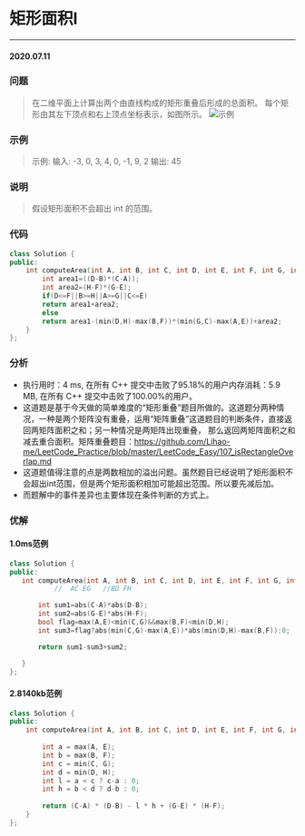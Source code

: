 # 矩形面积Ⅰ
***
#### 2020.07.11

### 问题
>在二维平面上计算出两个由直线构成的矩形重叠后形成的总面积。
每个矩形由其左下顶点和右上顶点坐标表示，如图所示。
![示例](https://github.com/Lihao-me/Pictures/blob/master/rectangle_area.png)

### 示例
>示例:
输入: -3, 0, 3, 4, 0, -1, 9, 2
输出: 45

### 说明 
>假设矩形面积不会超出 int 的范围。

### 代码
```c++
class Solution {
public:
    int computeArea(int A, int B, int C, int D, int E, int F, int G, int H) {
        int area1=((D-B)*(C-A));
        int area2=(H-F)*(G-E);
        if(D<=F||B>=H||A>=G||C<=E)
        return area1+area2;
        else
        return area1-(min(D,H)-max(B,F))*(min(G,C)-max(A,E))+area2;
    }
};
```

### 分析
 - 执行用时：4 ms, 在所有 C++ 提交中击败了95.18%的用户内存消耗：5.9 MB, 在所有 C++ 提交中击败了100.00%的用户。
 - 这道题是基于今天做的简单难度的“矩形重叠”题目所做的。这道题分两种情况，一种是两个矩阵没有重叠，运用“矩阵重叠”这道题目的判断条件，直接返回两矩阵面积之和；另一种情况是两矩阵出现重叠，
   那么返回两矩阵面积之和减去重合面积。矩阵重叠题目：https://github.com/Lihao-me/LeetCode_Practice/blob/master/LeetCode_Easy/107_isRectangleOverlap.md
 - 这道题值得注意的点是两数相加的溢出问题。虽然题目已经说明了矩形面积不会超出int范围，但是两个矩形面积相加可能超出范围。所以要先减后加。
 - 而题解中的事件差异也主要体现在条件判断的方式上。
 
 ### 优解
 #### 1.0ms范例
 ```c++
 class Solution {
public:
    int computeArea(int A, int B, int C, int D, int E, int F, int G, int H) {
            //  AC EG   //BD FH

        int sum1=abs(C-A)*abs(D-B);
        int sum2=abs(G-E)*abs(H-F);
        bool flag=max(A,E)<min(C,G)&&max(B,F)<min(D,H);
        int sum3=flag?abs(min(C,G)-max(A,E))*abs(min(D,H)-max(B,F)):0;

        return sum1-sum3+sum2;

    }
};
```

#### 2.8140kb范例
```c++
class Solution {
public:
    int computeArea(int A, int B, int C, int D, int E, int F, int G, int H) {
        
        int a = max(A, E);
        int b = max(B, F);
        int c = min(C, G);
        int d = min(D, H);
        int l = a < c ? c-a : 0;
        int h = b < d ? d-b : 0;
        
        return (C-A) * (D-B) - l * h + (G-E) * (H-F);
    }
};
```
